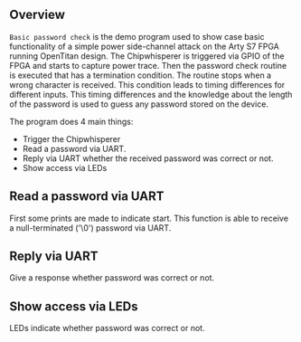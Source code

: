 ## Overview
`Basic password check` is the demo program used to show case basic functionality of a simple power side-channel attack on the Arty S7 FPGA running OpenTitan design.
The Chipwhisperer is triggered via GPIO of the FPGA and starts to capture power trace. Then the password check routine is executed that has a termination condition. 
The routine stops when a wrong character is received. This condition leads to timing differences for different inputs.
This timing differences and the knowledge about the length of the password is used to guess any password stored on the device.

The program does 4 main things:
* Trigger the Chipwhisperer
* Read a password via UART.
* Reply via UART whether the received password was correct or not.
* Show access via LEDs

## Read a password via UART
First some prints are made to indicate start.
This function is able to receive a null-terminated ('\0') password via UART.

## Reply via UART
Give a response whether password was correct or not.

## Show access via LEDs
LEDs indicate whether password was correct or not.
